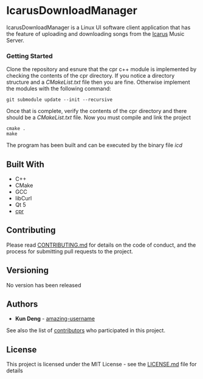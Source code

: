 # IcarusDownloadManager

IcarusDownloadManager is a Linux UI software client application that has the feature of uploading and downloading songs from the [Icarus](https://github.com/amazing-username/Icarus) Music Server. 


### Getting Started

Clone the repository and esnure that the cpr c++ module is implemented by checking the contents of the cpr directory. If you notice a directory structure and a *CMakeList.txt* file then you are fine. Otherwise implement the modules with the following command:


```
git submodule update --init --recursive
```

Once that is complete, verify the contents of the cpr directory and there should be a *CMakeList.txt* file. Now you must compile and link the project

```
cmake .
make
```

The program has been built and can be executed by the binary file *icd*


## Built With

* C++
* CMake
* GCC
* libCurl
* Qt 5
* [cpr](http://whoshuu.github.io/cpr/)

## Contributing

Please read [CONTRIBUTING.md](CONTRIBUTING.md) for details on the code of conduct, and the process for submitting pull requests to the project.

## Versioning

No version has been released 

## Authors

* **Kun Deng** - [amazing-username](https://github.com/amazing-username)

See also the list of [contributors](https://github.com/amazing-username/Icarus/graphs/contributors) who participated in this project.

## License

This project is licensed under the MIT License - see the [LICENSE.md](LICENSE.md) file for details
